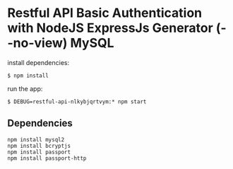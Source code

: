 # Restful API Basic Authentication with NodeJS ExpressJs Generator (--no-view) MySQL

install dependencies:
```
$ npm install
```

run the app:
```
$ DEBUG=restful-api-nlkybjqrtvym:* npm start
```
## Dependencies
```
npm install mysql2
npm install bcryptjs
npm install passport
npm install passport-http
```